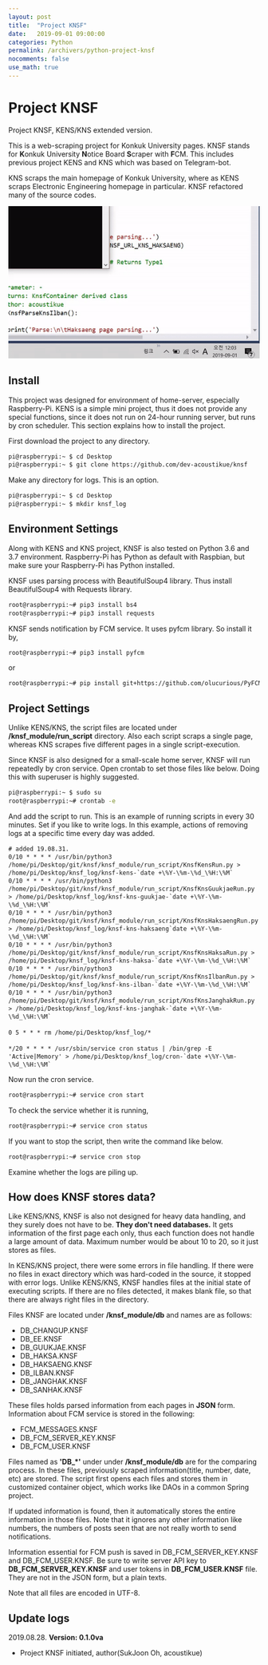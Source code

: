 ```yaml
---
layout: post
title:  "Project KNSF"
date:   2019-09-01 09:00:00
categories: Python
permalink: /archivers/python-project-knsf
nocomments: false
use_math: true 
---
```


# Project KNSF

Project KNSF, KENS/KNS extended version.

This is a web-scraping project for Konkuk University pages. KNSF stands for **K**onkuk University **N**otice Board **S**craper with **F**CM. This includes previous project KENS and KNS which was based on Telegram-bot. 

KNS scraps the main homepage of Konkuk University, where as KENS scraps Electronic Engineering homepage in particular. KNSF refactored many of the source codes.

![demo](/assets/posts/2019-09-01-project-knsf/demo.gif)

## Install

This project was designed for environment of home-server, especially Raspberry-Pi. KENS is a simple mini project, thus it does not provide any special functions, since it does not run on 24-hour running server, but runs by cron scheduler. This section explains how to install the project.

<!--more-->

First download the project to any directory.

```bash
pi@raspberrypi:~ $ cd Desktop
pi@raspberrypi:~ $ git clone https://github.com/dev-acoustikue/knsf
```

Make any directory for logs. This is an option.

```bash
pi@raspberrypi:~ $ cd Desktop
pi@raspberrypi:~ $ mkdir knsf_log
```

<!-- Now, logs named in the form of 'kens-[year]-[Month]-[Date]-[Hour]-[Minute]' or 'kns-[year]-[Month]-[Date]-[Hour]-[Minute]' will be piled up here. -->



## Environment Settings

Along with KENS and KNS project, KNSF is also tested on Python 3.6 and 3.7 environment. Raspberry-Pi has Python as default with Raspbian, but make sure your Raspberry-Pi has Python installed.

KNSF uses parsing process with BeautifulSoup4 library. Thus install BeautifulSoup4 with Requests library.

```bash
root@raspberrypi:~# pip3 install bs4
root@raspberrypi:~# pip3 install requests
```

KNSF sends notification by FCM service. It uses pyfcm library. So install it by,

```bash
root@raspberrypi:~# pip3 install pyfcm
```

or
```bash
root@raspberrypi:~# pip install git+https://github.com/olucurious/PyFCM.git
```



## Project Settings

Unlike KENS/KNS, the script files are located under **/knsf_module/run_script** directory. Also each script scraps a single page, whereas KNS scrapes five different pages in a single script-execution.

Since KNSF is also designed for a small-scale home server, KNSF will run repeatedly by cron service. Open crontab to set those files like below. Doing this with superuser is highly suggested.

```bash
pi@raspberrypi:~ $ sudo su
root@raspberrypi:~# crontab -e
```

And add the script to run. This is an example of running scripts in every 30 minutes. Set if you like to write logs. In this example, actions of removing logs at a specific time every day was added.

```
# added 19.08.31.
0/10 * * * * /usr/bin/python3 /home/pi/Desktop/git/knsf/knsf_module/run_script/KnsfKensRun.py > /home/pi/Desktop/knsf_log/knsf-kens-`date +\%Y-\%m-\%d_\%H:\%M`
0/10 * * * * /usr/bin/python3 /home/pi/Desktop/git/knsf/knsf_module/run_script/KnsfKnsGuukjaeRun.py > /home/pi/Desktop/knsf_log/knsf-kns-guukjae-`date +\%Y-\%m-\%d_\%H:\%M`
0/10 * * * * /usr/bin/python3 /home/pi/Desktop/git/knsf/knsf_module/run_script/KnsfKnsHaksaengRun.py > /home/pi/Desktop/knsf_log/knsf-kns-haksaeng`date +\%Y-\%m-\%d_\%H:\%M`
0/10 * * * * /usr/bin/python3 /home/pi/Desktop/git/knsf/knsf_module/run_script/KnsfKnsHaksaRun.py > /home/pi/Desktop/knsf_log/knsf-kns-haksa-`date +\%Y-\%m-\%d_\%H:\%M`
0/10 * * * * /usr/bin/python3 /home/pi/Desktop/git/knsf/knsf_module/run_script/KnsfKnsIlbanRun.py > /home/pi/Desktop/knsf_log/knsf-kns-ilban-`date +\%Y-\%m-\%d_\%H:\%M`
0/10 * * * * /usr/bin/python3 /home/pi/Desktop/git/knsf/knsf_module/run_script/KnsfKnsJanghakRun.py > /home/pi/Desktop/knsf_log/knsf-kns-janghak-`date +\%Y-\%m-\%d_\%H:\%M`

0 5 * * * rm /home/pi/Desktop/knsf_log/*

*/20 * * * * /usr/sbin/service cron status | /bin/grep -E 'Active|Memory' > /home/pi/Desktop/knsf_log/cron-`date +\%Y-\%m-\%d_\%H:\%M`

```

Now run the cron service.

```bash
root@raspberrypi:~# service cron start
```

To check the service whether it is running,

```bash
root@raspberrypi:~# service cron status
```


If you want to stop the script, then write the command like below.

```bash
root@raspberrypi:~# service cron stop
```

Examine whether the logs are piling up.



## How does KNSF stores data?

Like KENS/KNS, KNSF is also not designed for heavy data handling, and they surely does not have to be. **They don't need databases.** It gets information of the first page each only, thus each function does not handle a large amount of data. Maximum number would be about 10 to 20, so it just stores as files.

In KENS/KNS project, there were some errors in file handling. If there were no files in exact directory which was hard-coded in the source, it stopped with error logs. Unlike KENS/KNS, KNSF handles files at the initial state of executing scripts. If there are no files detected, it makes blank file, so that there are always right files in the directory. 

Files KNSF are located under **/knsf_module/db** and names are as follows:

- DB_CHANGUP.KNSF
- DB_EE.KNSF
- DB_GUUKJAE.KNSF
- DB_HAKSA.KNSF
- DB_HAKSAENG.KNSF
- DB_ILBAN.KNSF
- DB_JANGHAK.KNSF
- DB_SANHAK.KNSF

These files holds parsed information from each pages in **JSON** form. 
Information about FCM service is stored in the following:

- FCM_MESSAGES.KNSF
- DB_FCM_SERVER_KEY.KNSF
- DB_FCM_USER.KNSF


Files named as **'DB_*'** under under **/knsf_module/db** are for the comparing process. In these files, previously scraped information(title, number, date, etc) are stored. The script first opens each files and stores them in customized container object, which works like DAOs in a common Spring project.

If updated information is found, then it automatically stores the entire information in those files. Note that it ignores any other information like numbers, the numbers of posts seen that are not really worth to send notifications.

Information essential for FCM push is saved in DB_FCM_SERVER_KEY.KNSF and DB_FCM_USER.KNSF. Be sure to write server API key to **DB_FCM_SERVER_KEY.KNSF** and user tokens in **DB_FCM_USER.KNSF** file. They are not in the JSON form, but a plain texts.

Note that all files are encoded in UTF-8.



## Update logs

2019.08.28. <b>Version: 0.1.0va</b>
- Project KNSF initiated, author(SukJoon Oh, acoustikue)
